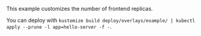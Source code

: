 This example customizes the number of frontend replicas.

You can deploy with `kustomize build deploy/overlays/example/ | kubectl apply --prune -l app=hello-server -f -`.
